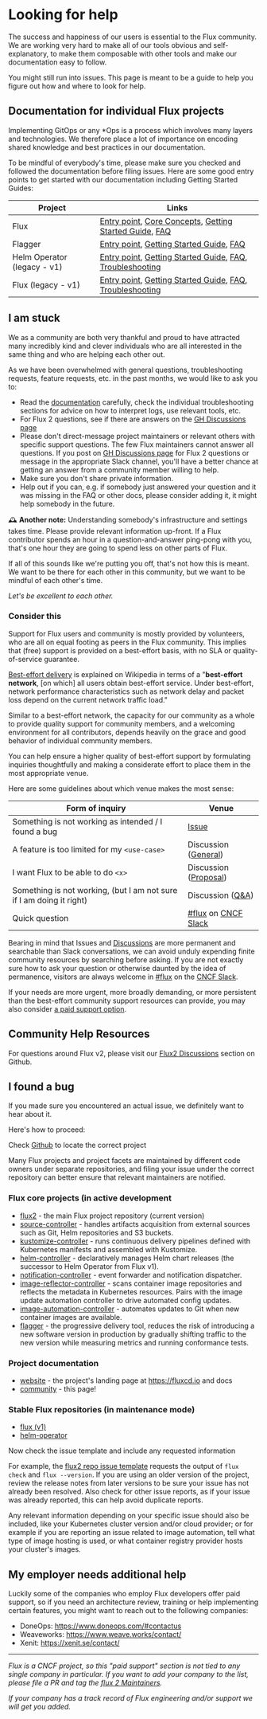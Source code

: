 # Looking for help

The success and happiness of our users is essential to the Flux community. We are working very hard to make all of our tools obvious and self-explanatory, to make them composable with other tools and make our documentation easy to follow.

You might still run into issues. This page is meant to be a guide to help you figure out how and where to look for help.

## Documentation for individual Flux projects

Implementing GitOps or any \*Ops is a process which involves many layers and technologies. We therefore place a lot of importance on encoding shared knowledge and best practices in our documentation.

To be mindful of everybody's time, please make sure you checked and followed the documentation before filing issues.
Here are some good entry points to get started with our documentation including Getting Started Guides:

Project   | Links
--------- | ----------------------------------------
Flux | [Entry point](https://fluxcd.io/docs/), [Core Concepts](https://fluxcd.io/docs/concepts/), [Getting Started Guide](https://fluxcd.io/docs/get-started/), [FAQ](https://fluxcd.io/docs/faq/)
Flagger | [Entry point](https://docs.flagger.app/), [Getting Started Guide](https://docs.flagger.app/install/flagger-install-on-kubernetes), [FAQ](https://docs.flagger.app/faq)
Helm Operator (legacy - v1) | [Entry point](https://fluxcd.io/legacy/helm-operator/), [Getting Started Guide](https://fluxcd.io/legacy/helm-operator/get-started/quickstart/), [FAQ](https://fluxcd.io/legacy/helm-operator/faq/), [Troubleshooting](https://fluxcd.io/legacy/helm-operator/troubleshooting/)
Flux (legacy - v1) | [Entry point](https://fluxcd.io/legacy/flux/), [Getting Started Guide](https://fluxcd.io/legacy/flux/get-started/), [FAQ](https://fluxcd.io/legacy/flux/faq/), [Troubleshooting](https://fluxcd.io/legacy/flux/troubleshooting/)

## I am stuck

We as a community are both very thankful and proud to have attracted many incredibly kind and clever individuals who are all interested in the same thing and who are helping each other out.

As we have been overwhelmed with general questions, troubleshooting requests, feature requests, etc. in the past months, we would like to ask you to:

- Read the [documentation](https://fluxcd.io/docs/get-started/) carefully, check the individual troubleshooting sections for advice on how to interpret logs, use relevant tools, etc.
- For Flux 2 questions, see if there are answers on the [GH Discussions page](https://github.com/fluxcd/flux2/discussions)
- Please don't direct-message project maintainers or relevant others with specific support questions. The few Flux maintainers cannot answer all questions. If you post on [GH Discussions page](https://github.com/fluxcd/flux2/discussions) for Flux 2 questions or message in the appropriate Slack channel, you'll have a better chance at getting an answer from a community member willing to help.
- Make sure you don't share private information.
- Help out if you can, e.g. if somebody just answered your question and it was missing in the FAQ or other docs, please consider adding it, it might help somebody in the future.

🕰 **Another note:** Understanding somebody's infrastructure and settings takes time. Please provide relevant information up-front. If a Flux contributor spends an hour in a question-and-answer ping-pong with you, that's one hour they are going to spend less on other parts of Flux.

If all of this sounds like we're putting you off, that's not how this is meant. We want to be there for each other in this community, but we want to be mindful of each other's time.

*Let's be excellent to each other.*

### Consider this

Support for Flux users and community is mostly provided by volunteers, who are all on equal footing as peers in the Flux community. This implies that (free) support is provided on a best-effort basis, with no SLA or quality-of-service guarantee.

[Best-effort delivery](https://en.wikipedia.org/wiki/Best-effort_delivery) is explained on Wikipedia in terms of a "**best-effort network**, [on which] all users obtain best-effort service. Under best-effort, network performance characteristics such as network delay and packet loss depend on the current network traffic load."

Similar to a best-effort network, the capacity for our community as a whole to provide quality support for community members, and a welcoming environment for all contributors, depends heavily on the grace and good behavior of individual community members.

You can help ensure a higher quality of best-effort support by formulating inquiries thoughtfully and making a considerate effort to place them in the most appropriate venue.

Here are some guidelines about which venue makes the most sense:

| Form of inquiry                                             | Venue                 |
| ------------------------------------------------------------| --------------------- |
| Something is not working as intended / I found a bug        | [Issue](https://github.com/fluxcd/flux2/issues) |
| A feature is too limited for my `<use-case>`                | Discussion ([General](https://github.com/fluxcd/flux2/discussions/categories/general)) |
| I want Flux to be able to do `<x>`                          | Discussion ([Proposal](https://github.com/fluxcd/flux2/discussions/categories/proposals)) |
| Something is not working, (but I am not sure if I am doing it right) | Discussion ([Q&A](https://github.com/fluxcd/flux2/discussions/categories/q-a)) |
| Quick question                                              | [#flux][] on [CNCF Slack][] |

Bearing in mind that Issues and [Discussions](https://github.com/fluxcd/flux2/discussions) are more permanent and searchable than Slack conversations, we can avoid unduly expending finite community resources by searching before asking. If you are not exactly sure how to ask your question or otherwise daunted by the idea of permanence, visitors are always welcome in [#flux][] on the [CNCF Slack][].

If your needs are more urgent, more broadly demanding, or more persistent than the best-effort community support resources can provide, you may also consider [a paid support option](#my-employer-needs-additional-help).

## Community Help Resources

For questions around Flux v2, please visit our [Flux2 Discussions](https://github.com/fluxcd/flux2/discussions) section on Github.

## I found a bug

If you made sure you encountered an actual issue, we definitely want to hear about it.

Here's how to proceed:

Check [Github](https://github.com/fluxcd) to locate the correct project

Many Flux projects and project facets are maintained by different code owners under separate repositories, and filing your issue under the correct repository can better ensure that relevant maintainers are notified.

### Flux core projects (in active development

- [flux2](https://github.com/fluxcd/flux2) - the main Flux project repository (current version)
- [source-controller](https://github.com/fluxcd/source-controller) - handles artifacts acquisition from external sources such as Git, Helm repositories and S3 buckets.
- [kustomize-controller](https://github.com/fluxcd/kustomize-controller) - runs continuous delivery pipelines defined with Kubernetes manifests and assembled with Kustomize.
- [helm-controller](https://github.com/fluxcd/helm-controller) - declaratively manages Helm chart releases (the successor to Helm Operator from Flux v1).
- [notification-controller](https://github.com/fluxcd/notification-controller) - event forwarder and notification dispatcher.
- [image-reflector-controller](https://github.com/fluxcd/image-reflector-controller) - scans container image repositories and reflects the metadata in Kubernetes resources. Pairs with the image update automation controller to drive automated config updates.
- [image-automation-controller](https://github.com/fluxcd/image-automation-controller) - automates updates to Git when new container images are available.
- [flagger](https://github.com/fluxcd/flagger) - the progressive delivery tool, reduces the risk of introducing a new software version in production by gradually shifting traffic to the new version while measuring metrics and running conformance tests.

### Project documentation

- [website](https://github.com/fluxcd/website) - the project's landing page at <https://fluxcd.io> and docs
- [community](https://github.com/fluxcd/community) - this page!

### Stable Flux repositories (in maintenance mode)

- [flux (v1)](https://github.com/fluxcd/flux)
- [helm-operator](https://github.com/fluxcd/helm-operator)

Now check the issue template and include any requested information

For example, the [flux2 repo issue template](https://github.com/fluxcd/flux2/issues/new) requests the output of `flux check` and `flux --version`. If you are using an older version of the project, review the release notes from later versions to be sure your issue has not already been resolved. Also check for other issue reports, as if your issue was already reported, this can help avoid duplicate reports.

Any relevant information depending on your specific issue should also be included, like your Kubernetes cluster version and/or cloud provider; or for example if you are reporting an issue related to image automation, tell what type of image hosting is used, or what container registry provider hosts your cluster's images.

## My employer needs additional help

Luckily some of the companies who employ Flux developers offer paid support, so if you need an architecture review, training or help implementing certain features, you might want to reach out to the following companies:

- DoneOps: <https://www.doneops.com/#contactus>
- Weaveworks: <https://www.weave.works/contact/>
- Xenit: <https://xenit.se/contact/>

---

*Flux is a CNCF project, so this "paid support" section is not tied to any single company in particular. If you want to add your company to the list, please file a PR and tag the [flux 2 Maintainers](https://github.com/fluxcd/community/blob/main/GOVERNANCE.md#flux2-maintainers).*

*If your company has a track record of Flux engineering and/or support we will get you added.*

[#flux]: https://cloud-native.slack.com/archives/CLAJ40HV3
[CNCF Slack]: https://slack.cncf.io/
